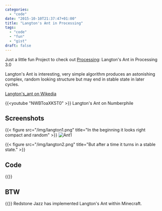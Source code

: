 ```yaml
---
categories:
  - "code"
date: "2015-10-10T21:37:47+01:00"
title: "Langton's Ant in Processing"
tags:
  - "code"
  - "fun"
  - "gist"
draft: false
---
```


Just a little fun Project to check out [Processing](https://processing.org/):
Langton's Ant in Processing 3.0


Langton's Ant is interesting, very simple algorithm produces an astonishing
complex, random looking structure but may end in stable state in later cycles.

[Langton's_ant on Wikedia](https://en.wikipedia.org/wiki/Langton's_ant)

{{<youtube "NWBToaXK5T0" >}}
Langton's Ant on Numberphile


## Screenshots

{{< figure src="/img/langton1.png" title="In the beginning it looks right compact and random" >}}
![Ant1](/img/langton1.png)

{{< figure src="/img/langton2.png" title="But after a time it turns in a stable state." >}}

## Code

{{<gist u="toke" id="6f52bd0a035da110c6a3" >}}

## BTW

{{<youtube  hy3LG6isnQA>}}
Redstone Jazz has implemented Langton's Ant within Minecraft.
